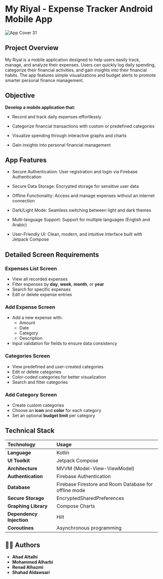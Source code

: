 # My Riyal - Expense Tracker Android Mobile App

![App Cover 31](https://github.com/user-attachments/assets/43b69134-a23f-46a6-bf6d-0df6b0199a4c)

## Project Overview
My Riyal is a mobile application designed to help users easily track, manage, and analyze their expenses.
Users can quickly log daily spending, categorize their financial activities, and gain insights into their financial habits.
The app features simple visualizations and budget alerts to promote smarter personal finance management.

## Objective
**Develop a mobile application that:**

- Record and track daily expenses effortlessly

- Categorize financial transactions with custom or predefined categories

- Visualize spending through interactive graphs and charts

- Gain insights into personal financial management

## App Features
- Secure Authentication: User registration and login via Firebase Authentication

- Secure Data Storage: Encrypted storage for sensitive user data

- Offline Functionality: Access and manage expenses without an internet connection

- Dark/Light Mode: Seamless switching between light and dark themes

- Multi-language Support: Support for multiple languages (English and Arabic)

- User-Friendly UI: Clean, modern, and intuitive interface built with Jetpack Compose

## Detailed Screen Requirements

### Expenses List Screen
- View all recorded expenses
- Filter expenses by **day**, **week**, **month**, or **year**
- Search for specific expenses
- Edit or delete expense entries

### Add Expense Screen
- Add a new expense with:
  - Amount
  - Date
  - Category
  - Description
- Input validation for fields to ensure data consistency

### Categories Screen
- View predefined and user-created categories
- Edit or delete categories
- Color-coded categories for better visualization
- Search and filter categories

### Add Category Screen
- Create custom categories
- Choose an **icon** and **color** for each category
- Set an optional **budget limit** per category

##  Technical Stack

| Technology | Usage |
|:--|:--|
| **Language** | Kotlin |
| **UI Toolkit** | Jetpack Compose |
| **Architecture** | MVVM (Model-View-ViewModel) |
| **Authentication** | Firebase Authentication |
| **Database** | Firebase Firestore and Room Database for offline mode |
| **Secure Storage** | EncryptedSharedPreferences |
| **Graphing Library** | Compose Charts |
| **Dependency Injection** | Hilt |
| **Coroutines** | Asynchronous programming |


## 👨‍💻 Authors
- **Ahad Altalhi**
- **Mohammed Alharbi**
- **Renad Alhazmi**
- **Shahad Aldawsari**
